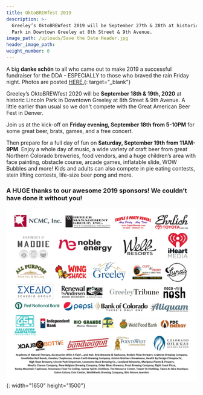```yaml
---
title: OktoBREWfest 2019
description: >-
  Greeley’s OktoBREWfest 2019 will be September 27th & 28th at historic Lincoln
  Park in Downtown Greeley at 8th Street & 9th Avenue.
image_path: /uploads/Save the Date Header.jpg
header_image_path:
weight_number: 6
---
```


A big&nbsp;**danke schön** to all who came out to make 2019 a successful fundraiser for the DDA - ESPECIALLY to those who braved the rain Friday night. Photos are posted [HERE.](https://www.facebook.com/pg/GreeleyOktobrewfest/photos/?tab=album&amp;album_id=1699677450169149){: target="_blank"}&nbsp;

Greeley’s OktoBREWfest 2020 will be **September 18th & 19th, 2020**&nbsp;at historic Lincoln Park in Downtown Greeley at 8th Street & 9th Avenue. A little earlier than usual so we don't compete with the Great American Beer Fest in Denver.

Join us at the kick-off on **Friday evening, September 18th from 5-10PM** for some great beer, brats, games, and a free concert.

Then prepare for a full day of fun on **Saturday, September 19th from 11AM-9PM**. Enjoy a whole day of music, a wide variety of craft beer from great Northern Colorado breweries, food vendors, and a huge children’s area with face painting, obstacle course, arcade games, inflatable slide, WOW Bubbles and more\! Kids and adults can also compete in pie eating contests, stein lifting contests, life-size beer pong and more.&nbsp;

### **A HUGE thanks to our awesome 2019 sponsors\! We couldn’t have done it without you\!**

![](/assets/okt2019-sponsor-logos---for-website-6.jpg){: width="1650" height="1500"}